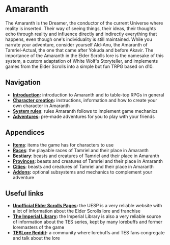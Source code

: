 # Amaranth
The Amaranth is the Dreamer, the conductor of the current Universe where reality is inserted. Their way of seeing things, their ideas, their thoughts echo through reality and influence directly and indirectly everything that happens, even though one's individuality is still maintained. While you narrate your adventure, consider yourself Ald-Anu, the Amaranth of Tamriel-Actual, the one that came after Yokuda and before Akavir. The importance of the Amaranth in the Elder Scrolls lore is the namesake of this system, a custom adaptation of White Wolf's Storyteller, and implements games from the Elder Scrolls into a simple but fun TRPG based on d10.

## Navigation
* **[Introduction](/system/introduction):** introduction to Amaranth and to table-top RPGs in general
* **[Character creation](/system/character_creation):** instructions, information and how to create your own character in Amaranth
* **[System rules](/system/rules)**: rules Amaranth follows to implement game mechanics
* **[Adventures](/adventures):** pre-made adventures for you to play with your friends

## Appendices
* **[Items](/appendices/items)**: items the game has for characters to use
* **[Races](/appendices/races)**: the playable races of Tamriel and their place in Amaranth
* **[Bestiary](/appendices/bestiary)**: beasts and creatures of Tamriel and their place in Amaranth
* **[Provinces](/appendices/provinces)**: beasts and creatures of Tamriel and their place in Amaranth
* **[Cities](/appendices/cities)**: beasts and creatures of Tamriel and their place in Amaranth
* **[Addons](/addons):** optional subsystems and mechanics to complement your adventure

## Useful links
* **[Unofficial Elder Scrolls Pages](https://en.uesp.net/):** the UESP is a very reliable website with a lot of information about the Elder Scrolls lore and franchise
* **[The Imperial Library](https://imperial-library.info/):** the Imperial Library is also a very reliable source of information about the TES series, kept by many lorebuffs and former loremasters of the game
* **[TESLore Reddit](https://reddit.com/r/teslore):** a community where lorebuffs and TES fans congregate and talk about the lore